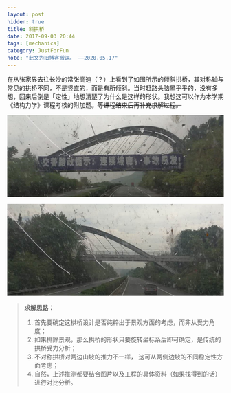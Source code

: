 ```yaml
---
layout: post
hidden: true
title: 斜拱桥
date: 2017-09-03 20:44
tags: [mechanics]
category: JustForFun
note: "此文为旧博客搬运。 ——2020.05.17"
---
```


在从张家界去往长沙的常张高速（？）上看到了如图所示的倾斜拱桥，其对称轴与常见的拱桥不同，不是竖直的，而是有所倾斜。当时赶路头脑晕乎乎的，没有多想，回来后倒是「定性」地想清楚了为什么是这样的形状。我想这可以作为本学期《结构力学》课程考核的附加题。~~等课程结束后再补充求解过程。~~

![斜拱桥](/assets/inclinedArchBridge1.jpg)

![斜拱桥](/assets/inclinedArchBridge2.jpg)

> **求解思路：**
>
> 1. 首先要确定这拱桥设计是否纯粹出于景观方面的考虑，而非从受力角度；
> 2. 如果排除景观，那么拱桥的形状只要旋转坐标系后即可确定，是传统的拱桥受力分析；
> 3. 不对称拱桥对两边山坡的推力不一样， 这可从两侧边坡的不同稳定性方面考虑；
> 4. 自然，上述推测都要结合图片以及工程的具体资料（如果找得到的话）进行对比分析。
